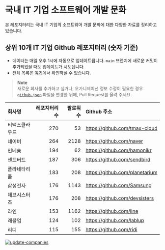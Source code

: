 # 국내 IT 기업 소프트웨어 개발 문화
본 레포지터리는 국내 IT 기업의 소프트웨어 개발 문화에 대한 다양한 자료를 정리하고 있습니다.

## 상위 10개 IT 기업 Github 레포지터리 (숫자 기준)

- 데이터는 매일 오후 1시에 자동으로 업데이트됩니다. `main` 브랜치에 새로운 커밋이 추가되었을 때도 업데이트가 시도됩니다.
- 전체 목록은 [여기](./github.md)에서 확인하실 수 있습니다.

> **Note**<br />
> 새로운 회사를 추가하고 싶거나, 오가니제이션 정보 수정이 필요한 경우 [`github.json`](./github.json) 파일을 변경한 뒤에, Pull Request를 올려 주세요.

<!-- MARKDOWN_TABLE(GITHUB): START -->

| **회사명** | **레포지터리 수** | **팔로워 수** | **Github 주소** |
|:---|---:|---:|:---|
| 티맥스클라우드 | 270 | 53 | https://github.com/tmax-cloud |
| 네이버 | 264 | 2128 | https://github.com/naver |
| 인베슘 | 194 | 62 | https://github.com/hamonikr |
| 센드버드 | 187 | 306 | https://github.com/sendbird |
| 플라네타리움 | 183 | 208 | https://github.com/planetarium |
| 삼성전자 | 176 | 1143 | https://github.com/Samsung |
| 데브시스터즈 | 176 | 208 | https://github.com/devsisters |
| 라인 | 153 | 1162 | https://github.com/line |
| 래블업 | 124 | 102 | https://github.com/lablup |
| 리디 | 115 | 155 | https://github.com/ridi |

<!-- MARKDOWN_TABLE(GITHUB): END -->

[![update-companies](https://github.com/JunRadish/korea-devculture/actions/workflows/update.yaml/badge.svg?branch=main)](https://github.com/JunRadish/korea-devculture/actions/workflows/update.yaml)